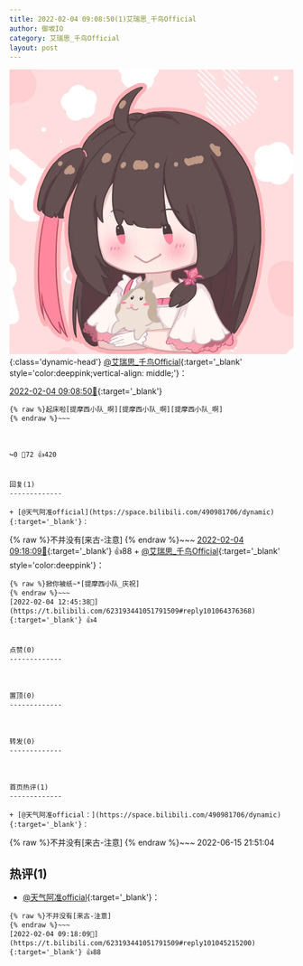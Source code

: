 ```yaml
---
title: 2022-02-04 09:08:50(1)艾瑞思_千鸟Official
author: 御坂IO
category: 艾瑞思_千鸟Official
layout: post
---
```


![img](/images/7e08840c56f251de28bdf766b647bd5fe9a5d50a.jpg){:class='dynamic-head'}
[@艾瑞思_千鸟Official](https://space.bilibili.com/1090010845/dynamic){:target='_blank' style='color:deeppink;vertical-align: middle;'}：

[2022-02-04 09:08:50🔗](https://t.bilibili.com/623193441051791509){:target='_blank'}

~~~
{% raw %}起床啦[提摩西小队_啊][提摩西小队_啊][提摩西小队_啊]
{% endraw %}~~~



↪️0 💬72 👍420


回复(1)
-------------

+ [@天气阿准official](https://space.bilibili.com/490981706/dynamic){:target='_blank'}：
~~~
{% raw %}不并没有[来古-注意]
{% endraw %}~~~
[2022-02-04 09:18:09🔗](https://t.bilibili.com/623193441051791509#reply101045215200){:target='_blank'} 👍88
    + [@艾瑞思_千鸟Official](https://space.bilibili.com/1090010845/dynamic){:target='_blank' style='color:deeppink'}：
~~~
{% raw %}掀你被纸~*[提摩西小队_庆祝]
{% endraw %}~~~
[2022-02-04 12:45:38🔗](https://t.bilibili.com/623193441051791509#reply101064376368){:target='_blank'} 👍4


点赞(0)
-------------



置顶(0)
-------------



转发(0)
-------------



首页热评(1)
-------------

+ [@天气阿准official：](https://space.bilibili.com/490981706/dynamic){:target='_blank'}：
~~~
{% raw %}不并没有[来古-注意]
{% endraw %}~~~
2022-06-15 21:51:04


热评(1)
-------------

+ [@天气阿准official](https://space.bilibili.com/490981706/dynamic){:target='_blank'}：
~~~
{% raw %}不并没有[来古-注意]
{% endraw %}~~~
[2022-02-04 09:18:09🔗](https://t.bilibili.com/623193441051791509#reply101045215200){:target='_blank'} 👍88


